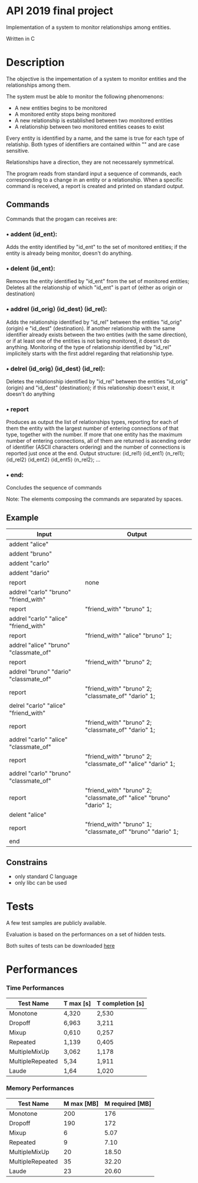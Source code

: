 # API 2019 final project

Implementation of a system to monitor relationships among entities. 

Written in C


# Description

The objective is the impementation of a system to monitor entities and the relationships among them. 

The system must be able to monitor the following phenomenons:
* A new entities begins to be monitored
* A monitored entity stops being monitored
* A new relationship is established between two monitored entities
* A relationship between two monitored entities ceases to exist

Every entity is identified by a name, and the same is true for each type of relatiship. Both types of identifiers are contained within "" and are case sensitive.

Relationships have a direction, they are not necessarely symmetrical.

The program reads from standard input a sequence of commands, each corresponding to a change in an entity or a relationship. When a specific command is received,  a report is created and printed on standard output.

## Commands 
Commands that the progam can receives are:

### • addent ⟨id_ent⟩: 
Adds the entity identified by "id_ent" to the set of monitored entities; if the entity is already being monitor, doesn't do anything. 

### • delent ⟨id_ent⟩: 
Removes the entity identified by "id_ent" from the set of monitored entities; Deletes all the relationship of which "id_ent" is part of (either as origin or destination)

### • addrel ⟨id_orig⟩ ⟨id_dest⟩ ⟨id_rel⟩: 
Adds the relationship identified by "id_rel" between the entities "id_orig" (origin) e "id_dest" (destination). If another relationship with the same identifier already exists between the two entities (with the same direction), or if at least one of the entities is not being monitored, it doesn't do anything. 
Monitoring of the type of relationship identified by "id_rel" implicitely starts with the first addrel regarding that relationship type.

### • delrel ⟨id_orig⟩ ⟨id_dest⟩ ⟨id_rel⟩:
Deletes the relationship identified by "id_rel" between the entities "id_orig" (origin) and "id_dest" (destination); if this relationship doesn't exist, it doesn't do anything

### • report
Produces as output the list of relationships types, reporting for each of them the entity with the largest number of entering connections of that type, together with the number. If more that one entity has the maximum number of entering connections, all of them are returned is ascending order of identifier (ASCII characters ordering) and the number of connections is reported just once at the end. Output structure: ⟨id_rel1⟩ ⟨id_ent1⟩ ⟨n_rel1⟩; ⟨id_rel2⟩ ⟨id_ent2⟩ ⟨id_ent5⟩ ⟨n_rel2⟩; ...

### • end:
Concludes the sequence of commands


Note: The elements composing the commands are separated by spaces. 


## Example

| Input                               | Output                                                                  |
| ----------------------------------- | ----------------------------------------------------------------------- | 
|addent "alice"                       |                                                                         |
|addent "bruno"                       |                                                                         |
|addent "carlo"                       |                                                                         |
|addent "dario"                       |                                                                         |
|report                               |none                                                                     |
|addrel "carlo" "bruno" "friend_with" |                                                                         |
|report                               |"friend_with" "bruno" 1;                                                 |
|addrel "carlo" "alice" "friend_with" |                                                                         |
|report                               |"friend_with" "alice" "bruno" 1;                                         |
|addrel "alice" "bruno" "classmate_of"|                                                                         |
|report                               |"friend_with" "bruno" 2;                                                 |
|addrel "bruno" "dario" "classmate_of"|                                                                         |
|report                               |"friend_with" "bruno" 2; "classmate_of" "dario" 1;                        |
|delrel "carlo" "alice" "friend_with" |                                                                         |
|report                               |"friend_with" "bruno" 2; "classmate_of" "dario" 1;                       |
|addrel "carlo" "alice" "classmate_of"|                                                                         |
|report                               |"friend_with" "bruno" 2; "classmate_of" "alice" "dario" 1;               |
|addrel "carlo" "bruno" "classmate_of"|                                                                         |
|report                               |"friend_with" "bruno" 2; "classmate_of" "alice" "bruno" "dario" 1;       |
|delent "alice"                       |                                                                         |
|report                               |"friend_with" "bruno" 1; "classmate_of" "bruno" "dario" 1;               |
|end                                  |       |                                                                 |

## Constrains
* only standard C language
* only libc can be used


# Tests

A few test samples are publicly available.

Evaluation is based on the performances on a set of hidden tests.

Both suites of tests can be downloaded [here](https://drive.google.com/drive/folders/1Mhsp5mrPm1hzsrmpzb8LkqEu0lgZM7-M?usp=sharing)

# Performances

### Time Performances

| Test Name         | T max [s]     | T completion [s] |
| ----------------- | ------------- | ---------------- |
| Monotone          | 4,320         | 2,530            |
| Dropoff           | 6,963         | 3,211            |
| Mixup             | 0,610         | 0,257            |
| Repeated          | 1,139         | 0,405            |
| MultipleMixUp     | 3,062         | 1,178            |
| MultipleRepeated  | 5,34          | 1,911            |
| Laude             | 1,64          | 1,020            |


### Memory Performances

| Test Name         | M max [MB]   | M required [MB]   |
| ----------------- | ------------ | ----------------- |
| Monotone          | 200          | 176               |
| Dropoff           | 190          | 172               |
| Mixup             | 6            | 5.07              |
| Repeated          | 9            | 7.10              |
| MultipleMixUp     | 20           | 18.50             |
| MultipleRepeated  | 35           | 32.20             |
| Laude             | 23           | 20.60             |
